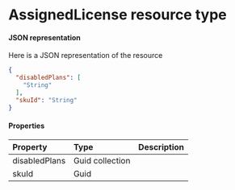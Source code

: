 # AssignedLicense resource type



#### JSON representation

Here is a JSON representation of the resource

```json
{
  "disabledPlans": [
    "String"
  ],
  "skuId": "String"
}

```
#### Properties
| Property	   | Type	|Description|
|:---------------|:--------|:----------|
|disabledPlans|Guid collection||
|skuId|Guid||
